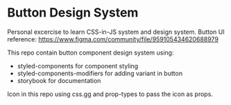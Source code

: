 # Button Design System

Personal excercise to learn CSS-in-JS system and design system.
Button UI reference: https://www.figma.com/community/file/959105434620688979

This repo contain button component design system using:
* styled-components for component styling
* styled-components-modifiers for adding variant in button
* storybook for documentation

Icon in this repo using css.gg and prop-types to pass the icon as props.


